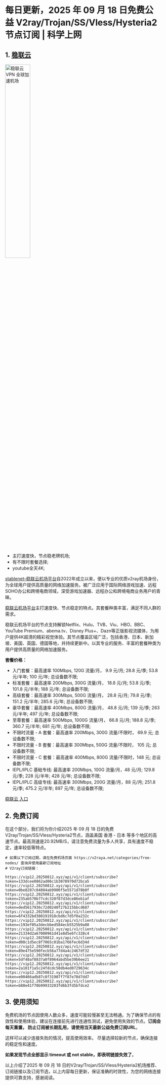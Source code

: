# 每日更新，2025 年 09 月 18 日免费公益 V2ray/Trojan/SS/Vless/Hysteria2 节点订阅 | 科学上网

## 1. **[稳联云](https://shortlink3.20250812.xyz/1)**

<a href="https://shortlink3.20250812.xyz/1" target="_blank"><image src="https://proxyplazza.com/images/stablenet/logo.png" style="width: 40%" title="稳联云 VPN 全球加速机场" alt="稳联云 VPN 全球加速机场"/> </a>

- 主打速度快，节点稳老牌机场;
- 有不限时套餐选择;
- youtube全天4K;

[stablenet–稳联云机场平台](https://shortlink3.20250812.xyz/1)自2022年成立以来，便以专业的优质v2ray机场身份，为全球用户提供高质量的网络加速服务。被广泛应用于国际网络游戏加速、远程SOHO办公和跨境电商领域，深受游戏加速器、远程办公和跨境电商业务用户的青睐。

[稳联云机场平台](https://shortlink3.20250812.xyz/1)主打速度快、节点稳定的特点。其套餐种类丰富，满足不同人群的需求。

<!-- more -->

稳联云机场平台的节点支持解锁Netflix、Hulu、TVB、Viu、HBO、BBC、YouTube Premium、abema.tv、Disney Plus+、Dazn等正版影视流媒体，为用户提供4K超清的精彩视觉体验。其节点覆盖区域广泛，包括香港、日本、新加坡、美国、英国、德国等地，并持续更新中。以其专业的服务、丰富的套餐种类为用户提供高质量的网络加速服务。

**套餐价格：**

-   入门套餐：最高速率 100Mbps, 120G 流量/月， 9.9 元/月; 28.8 元/季; 53.8 元/半年; 100 元/年; 总设备数不限;
-   标准套餐：最高速率 200Mbps, 300G 流量/月， 18.8 元/月; 53.8 元/季; 101.8 元/半年; 188 元/年; 总设备数不限;
-   高级套餐：最高速率 300Mbps, 500G 流量/月， 28.8 元/月; 79.8 元/季; 151.2 元/半年; 285.6 元/年; 总设备数不限;
-   豪华套餐：最高速率 400Mbps, 800G 流量/月， 48.8 元/月; 139 元/季; 263 元/半年; 497 元/年; 总设备数不限;
-   至尊套餐：最高速率 500Mbps, 1000G 流量/月， 66.8 元/月; 188.8 元/季; 360.7 元/半年; 681 元/年; 总设备数不限;
-   不限时流量 - A 套餐：最高速率 200Mbps, 300G 流量/不限时， 69.9 元; 总设备数不限;
-   不限时流量 - B 套餐：最高速率 300Mbps, 500G 流量/不限时， 105 元; 总设备数不限;
-   不限时流量 - C 套餐：最高速率 400Mbps, 800G 流量/不限时，148 元; 总设备数不限;
-   IEPL/IPLC 基础专线: 最高速率 200Mbps, 100G 流量/月，48 元/月; 129.8 元/季; 228 元/半年; 428 元/年; 总设备数不限;
-   IEPL/IPLC 高级专线: 最高速率 300Mbps, 200G 流量/月，88 元/月; 251.8 元/季; 475.2 元/半年; 897 元/年; 总设备数不限;

<a href="https://shortlink3.20250812.xyz/1" target="_blank">稳联云 入口</a>

## 2. 免费订阅

在这个部分，我们将为你介绍2025 年 09 月 18 日的免费V2ray/Trojan/SS/Vless/Hysteria2节点，涵盖美国 香港 - 日本 等多个地区的高速节点。最高测速是20.92MB/S，请注意免费流量为多人共享，具有速度不稳定，速率较低等特点。

```code
# 如果以下订阅过期，请在免费机场页面 https://v2raya.net/categories/free-nodes/ 查询并使用最新订阅地址
# V2ray订阅链接：

https://vip12.20250812.xyz/api/v1/client/subscribe?token=133dcee0862ad06c1b3078970d72bca5
https://vip12.20250812.xyz/api/v1/client/subscribe?token=0be8207c04804ab9900f5e5571d78b0f
https://vip12.20250812.xyz/api/v1/client/subscribe?token=235ab570b77cdc320f87d3dce86eb1af
https://vip12.20250812.xyz/api/v1/client/subscribe?token=ded5617936c72d0240f27b215bbcd687
https://vip12.20250812.xyz/api/v1/client/subscribe?token=6f4332bd380191918cbd6c7d5f0a232c
https://vip12.20250812.xyz/api/v1/client/subscribe?token=c193ef05a3decbbed584ecb5525b9a80
https://vip12.20250812.xyz/api/v1/client/subscribe?token=21334d2a67000961d41e8d5e6fc328c4
https://vip12.20250812.xyz/api/v1/client/subscribe?token=d08c1d5ec8f7065c01ba1766fec6d34d
https://vip12.20250812.xyz/api/v1/client/subscribe?token=89e475e590fecb56a77d4a4c2467df32
https://vip12.20250812.xyz/api/v1/client/subscribe?token=5df48af8837a0f8964abd5be39b6ee21
https://vip12.20250812.xyz/api/v1/client/subscribe?token=2a101f1a5c24fdcdc50db4ed0729634c
https://vip12.20250812.xyz/api/v1/client/subscribe?token=e00466adb87c8f31907f7f87e78d7dd7
https://vip12.20250812.xyz/api/v1/client/subscribe?token=b80e41f70b99933203fd6b3fd5bfdce2

```

## 3. 使用须知

免费机场的节点因使用人数众多，速度可能较慢甚至无法畅通。为了确保节点的有效性和使用体验，建议在连接前先进行连通性测试，避免使用失效的节点。**订阅会每天重置， 防止订阅被长期乱用，请使用当天最新公益免费订阅URL**。

这样可以减少连接失败的情况，提高使用效率。
尽量选择较新的节点，确保连接的稳定性和速度。

**如果发现节点全部显示 timeout 或 not stable，即表明链接失效了**。

以上介绍了2025 年 09 月 18 日的V2ray/Trojan/SS/Vless/Hysteria2机场推荐、订阅链接以及订阅节选，以上内容每日更新，保证准确的时效性，为您的网络连接提供可靠支持，感谢阅读。
